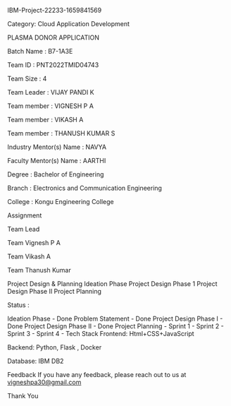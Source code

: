 IBM-Project-22233-1659841569


Category: Cloud Application Development

PLASMA DONOR APPLICATION

Batch Name : B7-1A3E

Team ID : PNT2022TMID04743

Team Size : 4

Team Leader : VIJAY PANDI K

Team member : VIGNESH P A

Team member : VIKASH A

Team member : THANUSH KUMAR S

Industry Mentor(s) Name : NAVYA

Faculty Mentor(s) Name : AARTHI

Degree : Bachelor of Engineering

Branch : Electronics and Communication Engineering

College : Kongu Engineering College

Assignment

Team Lead

Team Vignesh P A

Team Vikash A

Team Thanush Kumar

Project Design & Planning
Ideation Phase
Project Design Phase 1
Project Design Phase II
Project Planning

Status :

Ideation Phase - Done
Problem Statement - Done
Project Design Phase I - Done
Project Design Phase II - Done
Project Planning - 
Sprint 1 -
Sprint 2 -
Sprint 3 -
Sprint 4 -
Tech Stack
Frontend: Html+CSS+JavaScript

Backend: Python, Flask , Docker

Database: IBM DB2

Feedback
If you have any feedback, please reach out to us at vigneshpa30@gmail.com

Thank You
